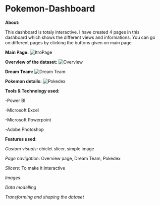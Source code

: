 # Pokemon-Dashboard
**About:**

This dashboard is totaly interactive. I have created 4 pages in this dashboard which shows the different views and informations. You can go on different pages by clicking the buttons given on main page. 

**Main Page:**
![ItroPage](https://user-images.githubusercontent.com/92555446/187200404-2c4aafa4-fb99-441c-b935-e32e4f9fe2fd.png)

**Overview of the dataset:**
![Overview](https://user-images.githubusercontent.com/92555446/187201727-7a2040b1-9582-49bd-967a-fa394260ff2f.png)

**Dream Team:**
![Dream Team](https://user-images.githubusercontent.com/92555446/187201820-f1b7ace7-231e-480b-ad5a-5d4744b64e2e.png)

**Pokemon details:**
![Pokedex](https://user-images.githubusercontent.com/92555446/187201932-bf0b9cfd-6b5f-44d6-8d46-56ca396872d0.png)

**Tools & Technology used:**

-Power BI

-Microsoft Excel

-Microsoft Powerpoint

-Adobe Photoshop

**Features used:**

_Custom visuals:_ chiclet slicer, simple image

_Page navigation_: Overview page, Dream Team, Pokedex

_Slicers:_ To make it interactive

_Images_ 

_Data modelling_

_Transforming and shaping the dataset_
